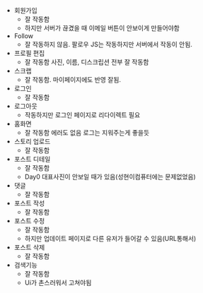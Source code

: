 - 회원가입
  - 잘 작동함
  - 하지만 서버가 끊겼을 때 이메일 버튼이 안보이게 만들어야함
- Follow
  - 잘 작동하지 않음. 팔로우 JS는 작동하지만 서버에서 작동이 안됨.
- 프로필 편집
  - 잘 작동함 사진, 이름, 디스크립션 전부 잘 작동함
- 스크랩
  - 잘 작동함. 마이페이지에도 반영 잘됨.
- 로그인
  - 잘 작동함
- 로그아웃
  - 작동하지만 로그인 페이지로 리다이렉트 필요
- 홈화면
  - 잘 작동함 에러도 없음 로그는 지워주는게 좋을듯
- 스토리 업로드
  - 잘 작동함
- 포스트 디테일
  - 잘 작동함
  - Day0 대표사진이 안보일 때가 있음(성현이컴퓨터에는 문제없었음)
- 댓글
  - 잘 작동함
- 포스트 작성
  - 잘 작동함
- 포스트 수정
  - 잘 작동함
  - 하지만 업데이트 페이지로 다른 유저가 들어갈 수 있음(URL통해서)
- 포스트 삭제
  - 잘 작동함
- 검색기능
  - 잘 작동함
  - Ui가 촌스러워서 고쳐야됨